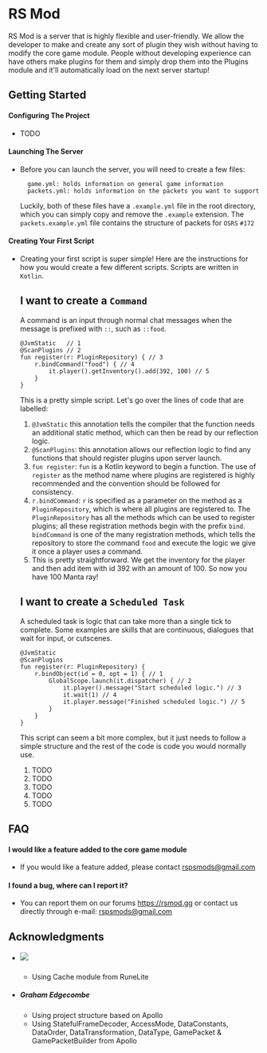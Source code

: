 # RS Mod
RS Mod is a server that is highly flexible and user-friendly. We allow the 
developer to make and create any sort of plugin they wish without having to 
modify the core game module. People without developing experience can have 
others make plugins for them and simply drop them into the Plugins module 
and it'll automatically load on the next server startup! 

## Getting Started
#### Configuring The Project
- TODO

#### Launching The Server
- Before you can launch the server, you will need to create a few files:

        game.yml: holds information on general game information
        packets.yml: holds information on the packets you want to support
    Luckily, both of these files have a ```.example.yml``` file in the root 
    directory, which you can simply copy and remove the ```.example``` extension.
    The ```packets.example.yml``` file contains the structure of packets for `OSRS` ```#172```

#### Creating Your First Script 
- Creating your first script is super simple! Here are the instructions for how 
    you would create a few different scripts. Scripts are written in `Kotlin`.
    
    I want to create a ``Command``
    -
    A command is an input through normal chat messages when the message is 
    prefixed with `::`, such as `::food`.
    ```
    @JvmStatic   // 1
    @ScanPlugins // 2
    fun register(r: PluginRepository) { // 3
        r.bindCommand("food") { // 4
            it.player().getInventory().add(392, 100) // 5                    
        }    
    }
    ```
    This is a pretty simple script. Let's go over the lines of code that are 
    labelled:
    1) `@JvmStatic` this annotation tells the compiler that the function needs
    an additional static method, which can then be read by our reflection logic.
    2) `@ScanPlugins`: this annotation allows our reflection logic to find any 
    functions that should register plugins upon server launch.
    3) `fun register`: `fun` is a Kotlin keyword to begin a function. 
    The use of `register` as the method name where plugins are registered
    is highly recommended and the convention should be followed for consistency.
    4) `r.bindCommand`: `r` is specified as a parameter on the method as a 
    `PluginRepository`, which is where all plugins are registered to.
    The `PluginRepository` has all the methods which can be used to register 
    plugins; all these registration methods begin with the prefix `bind`.
    `bindCommand` is one of the many registration methods, which tells the repository
    to store the command `food` and execute the logic we give it once a player
    uses a command.
    5) This is pretty straightforward. We get the inventory for the player and
    then add item with id 392 with an amount of 100. So now you have 100 Manta ray!
    
    I want to create a ``Scheduled Task``
    -
    A scheduled task is logic that can take more than a single tick to complete.
    Some examples are skills that are continuous, dialogues that wait for input,
    or cutscenes.
    ```
    @JvmStatic
    @ScanPlugins
    fun register(r: PluginRepository) {
        r.bindObject(id = 0, opt = 1) { // 1
            GlobalScope.launch(it.dispatcher) { // 2
                it.player().message("Start scheduled logic.") // 3
                it.wait(1) // 4
                it.player.message("Finished scheduled logic.") // 5
            }
        }
    }
    ```
    This script can seem a bit more complex, but it just needs to follow a simple
    structure and the rest of the code is code you would normally use.
    1) TODO
    2) TODO
    3) TODO
    4) TODO
    5) TODO

## FAQ
#### I would like a feature added to the core game module
- If you would like a feature added, please contact rspsmods@gmail.com
#### I found a bug, where can I report it?
- You can report them on our forums https://rsmod.gg or contact us directly 
through e-mail: rspsmods@gmail.com

## Acknowledgments

* ##### [![](https://jitpack.io/v/runelite/runelite.svg)](https://jitpack.io/#runelite/runelite) 
    - Using Cache module from RuneLite
* ##### Graham Edgecombe
    - Using project structure based on Apollo
    - Using StatefulFrameDecoder, AccessMode, DataConstants, DataOrder, DataTransformation, DataType, GamePacket & GamePacketBuilder from Apollo